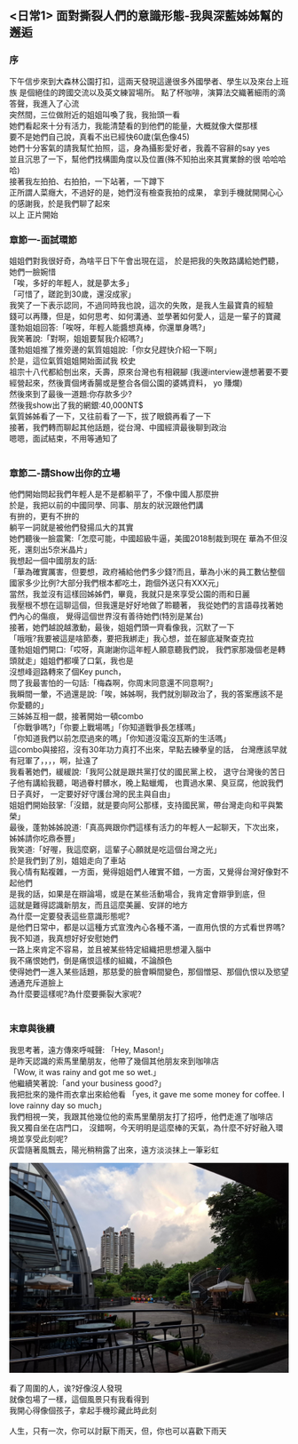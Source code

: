 ## <日常1> 面對撕裂人們的意識形態-我與深藍姊姊幫的邂逅
### 序
下午信步來到大森林公園打扣，這兩天發現這邊很多外國學者、學生以及來台上班族
是個絕佳的跨國交流以及英文練習場所。
點了杯咖啡，演算法交織著細雨的滴答聲，我進入了心流
<br>
突然間，三位做附近的姐姐叫喚了我，我抬頭一看  
她們看起來十分有活力，我能清楚看的到他們的能量，大概就像大傑那樣  
要不是她們自己說，真看不出已經快60歲(氣色像45)  
她們十分客氣的請我幫忙拍照，這，身為攝影愛好者，我義不容辭的say yes  
並且沉思了一下，幫他們找構圖角度以及位置(殊不知拍出來其實業餘的很 哈哈哈哈)  
接著我左拍拍、右拍拍，一下站著，一下蹲下  
正所謂人菜癮大，不過好的是，她們沒有檢查我拍的成果，
拿到手機就開開心心的感謝我，於是我們聊了起來  
以上  正片開始  

### 章節一-面試環節
姐姐們對我很好奇，為啥平日下午會出現在這，
於是把我的失敗路講給她們聽，她們一臉婉惜  
「唉，多好的年輕人，就是夢太多」  
「可惜了，蹉跎到30歲，還沒成家」  
我笑了一下表示認同，不過同時我也說，這次的失敗，是我人生最寶貴的經驗  
錢可以再賺，但是，如何思考、如何溝通、並學著如何愛人，這是一輩子的寶藏  
蓬勃姐姐回答:「唉呀，年輕人能醬想真棒，你還單身嗎?」  
我笑著說:「對啊，姐姐要幫我介紹嗎?」  
蓬勃姐姐推了推旁邊的氣質姐姐說:「你女兒趕快介紹一下啊」  
於是，這位氣質姐姐開始面試我    校史  
祖宗十八代都給刨出來，夭壽，原來台灣也有相親腳 (我邊interview邊想著要不要經營起來，然後賣個烤香腸或是整合各個公園的婆媽資料， yo 賺爛)  
然後來到了最後一道題:你存款多少?  
然後我show出了我的網銀:40,000NT$  
氣質姊姊看了一下，又往前看了一下，拔了眼鏡再看了一下  
接著，我們轉而聊起其他話題，從台灣、中國經濟最後聊到政治    
嗯嗯，面試結束，不用等通知了  
<br>

### 章節二-請Show出你的立場
他們開始問起我們年輕人是不是都躺平了，不像中國人那麼拚  
於是，我把以前的中國同學、同事、朋友的狀況跟他們講  
有拚的，更有不拚的  
躺平一詞就是被他們發揚瓜大的其實  
她們聽後一臉震驚:「怎麼可能，中國超級牛逼，美國2018制裁到現在
華為不但沒死，還刻出5奈米晶片」  
我想起一個中國朋友的話:  
「華為確實厲害，但要想，政府補給他們多少錢?而且，華為小米的員工數佔整個國家多少比例?大部分我們根本都吃土，跑個外送只有XXX元」  
當然，我並沒有這樣回姊姊們，畢竟，我就只是來享受公園的雨和日麗  
我壓根不想在這聊這個，但我還是好好地做了聆聽著，
我從她們的言語尋找著她們內心的傷痕，
覺得這個世界沒有善待她們(特別是某台)    
接著，她們越說越激動，最後，姐姐們頭一齊看像我，沉默了一下  
「哦哦?我要被這是啥節奏，要把我綁走」我心想，並在腳底凝聚查克拉  
蓬勃姐姐們開口:「哎呀，真謝謝你這年輕人願意聽我們說，
我們家那幾個老是轉頭就走」姐姐們都嘆了口氣，我也是  
沒想峰迴路轉來了個Key punch，  
問了我最害怕的一句話:「梅森啊，你周末同意還不同意啊?」  
我瞬間一暈，不過還是說:「唉，姊姊啊，我們就別聊政治了，我的答案應該不是你愛聽的」  
三姊姊互相一覷，接著開始一頓combo  
「你戰爭嗎?」「你要上戰場嗎」「你知道戰爭長怎樣嗎」  
「你知道我們以前怎麼過來的嗎」「你知道沒電沒瓦斯的生活嗎」  
這combo與接招，沒有30年功力真打不出來，早點去練拳皇的話，
台灣應該早就有冠軍了，，，，啊，扯遠了  
我看著她們，緩緩說:「我阿公就是跟共黨打仗的國民黨上校，
退守台灣後的苦日子他有講給我聽，喝過眷村髒水，晚上點蠟燭，
也賣過水果、臭豆腐，他說我們日子真好，
一定要好好守護台灣的民主與自由」  
姐姐們開始鼓掌:「沒錯，就是要向阿公那樣，支持國民黨，帶台灣走向和平與繁榮」  
最後，蓬勃姊姊說道:「真高興跟你們這樣有活力的年輕人一起聊天，下次出來，姊姊請你吃鼎泰豐」  
我笑道:「好喔，我這麼窮，這輩子心願就是吃這個台灣之光」  
於是我們到了別，姐姐走向了車站  
我心情有點複雜，一方面，覺得姐姐們人確實不錯，一方面，又覺得台灣好像對不起他們  
是我的話，如果是在辯論場，或是在某些活動場合，我肯定會辯爭到底，但  
這就是難得認識新朋友，而且這麼美麗、安詳的地方  
為什麼一定要發表這些意識形態呢?  
是他們日常中，都是以這種方式宣洩內心各種不滿，一直用仇恨的方式看世界嗎?  
我不知道，我真想好好安慰她們  
一路上來肯定不容易，並且被某些特定組織把思想灌入腦中  
我不痛恨她們，倒是痛恨這樣的組織，不論顏色  
使得她們一進入某些話題，那慈愛的臉會瞬間變色，那個憎惡、那個仇恨以及慾望通通充斥道臉上  
為什麼要這樣呢?為什麼要撕裂大家呢?  
<br>

### 末章與後續
我思考著，遠方傳來呼喊聲:
「Hey, Mason!」  
是昨天認識的索馬里蘭朋友，他帶了幾個其他朋友來到咖啡店  
「Wow, it was rainy and got me so wet.」  
他繼續笑著說:「and your business good?」  
我把批來的幾件雨衣拿出來給他看
「yes, it gave me some money for coffee. I love rainny day so much」  
我們相視一笑，我跟其他幾位他的索馬里蘭朋友打了招呼，他們走進了咖啡店  
我又獨自坐在店門口，
沒錯啊，今天明明是這麼棒的天氣，為什麼不好好融入環境並享受此刻呢?  
灰雲隨著風飄去，陽光稍稍露了出來，遠方淡淡抹上一筆彩虹  

![Alt text](/images/farRainbow.jpg)

看了周圍的人，诶?好像沒人發現  
就像包場了一樣，這個風景只有我看得到  
我開心得像個孩子，拿起手機珍藏此時此刻  
<br>
人生，只有一次，你可以討厭下雨天，但，你也可以喜歡下雨天

